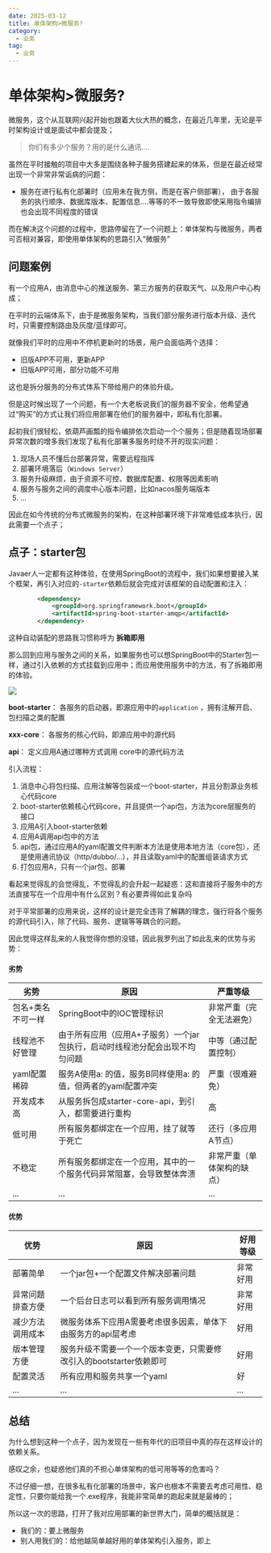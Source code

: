```yaml
---
date: 2025-03-12
title: 单体架构>微服务?
category: 
  - 业务
tag:
  - 业务
---
```

# 单体架构>微服务?

微服务，这个从互联网兴起开始也跟着大伙大热的概念，在最近几年里，无论是平时架构设计或是面试中都会提及；

> 你们有多少个服务？用的是什么通讯....

虽然在平时接触的项目中大多是围绕各种子服务搭建起来的体系，但是在最近经常出现一个非常非常诟病的问题：

- 服务在进行私有化部署时（应用未在我方侧，而是在客户侧部署）， 由于各服务的执行顺序、数据库版本、配置信息....等等的不一致导致即使采用指令编排也会出现不同程度的错误

而在解决这个问题的过程中，思路停留在了一个问题上：单体架构与微服务，两者可否相对兼容，即使用单体架构的思路引入“微服务”

## 问题案例

有一个应用A，由消息中心的推送服务、第三方服务的获取天气、以及用户中心构成；

在平时的云端体系下，由于是微服务架构，当我们部分服务进行版本升级、迭代时，只需要控制路由及灰度/蓝绿即可。

就像我们平时的应用中不停机更新时的场景，用户会面临两个选择：

- 旧版APP不可用，更新APP
- 旧版APP可用，部分功能不可用

这也是拆分服务的分布式体系下带给用户的体验升级。

但是这时候出现了一个问题，有一个大老板说我们的服务器不安全，他希望通过“购买”的方式让我们将应用部署在他们的服务器中，即私有化部署。

起初我们很轻松，依葫芦画瓢的指令编排依次启动一个个服务；但是随着现场部署异常次数的增多我们发现了私有化部署多服务时绕不开的现实问题：

1. 现场人员不懂后台部署异常，需要远程指挥
2. 部署环境落后（`Windows Server`）
3. 服务升级麻烦，由于资源不可控、数据库配置、权限等因素影响
4. 服务与服务之间的调度中心版本问题，比如nacos服务端版本
5. ...

因此在如今传统的分布式微服务的架构，在这种部署环境下非常难低成本执行，因此需要一个点子；

## 点子：starter包

Javaer人一定都有这种体验，在使用SpringBoot的流程中，我们如果想要接入某个框架，再引入对应的`-starter`依赖后就会完成对该框架的自动配置和注入：

```xml
        <dependency>
            <groupId>org.springframework.boot</groupId>
            <artifactId>spring-boot-starter-amqp</artifactId>
        </dependency>
```

这种自动装配的思路我习惯称呼为 **拆箱即用** 

那么回到应用与服务之间的关系，如果服务也可以想SpringBoot中的Starter包一样，通过引入依赖的方式挂载到应用中；而应用使用服务中的方法，有了拆箱即用的体验。

![](https://leyunone-img.oss-cn-hangzhou.aliyuncs.com/image/2025-03-13/image-20250312234753049.png)

**boot-starter**： 各服务的启动器，即源应用中的`application` ，拥有注解开启、包扫描之类的配置

**xxx-core**： 各服务的核心代码，即源应用中的源代码

**api**： 定义应用A通过哪种方式调用 core中的源代码方法

引入流程：

1. 消息中心将包扫描、应用注解等包装成一个boot-starter，并且分割源业务核心代码core
2. boot-starter依赖核心代码core，并且提供一个api包，方法为core层服务的接口
3. 应用A引入boot-starter依赖
4. 应用A调用api包中的方法
5. api包，通过应用A的yaml配置文件判断本方法是使用本地方法（core包），还是使用通讯协议（http/dubbo/...），并且读取yaml中的配置组装请求方式
6. 打包应用A，只有一个jar包，部署

看起来觉得乱的会觉得乱，不觉得乱的会升起一起疑惑：这和直接将子服务中的方法直接写在一个应用中有什么区别？有必要弄得如此复杂吗

对于平常部署的应用来说，这样的设计是完全违背了解耦的理念，强行将各个服务的源代码引入，除了代码、服务、逻辑等等耦合的问题。

因此觉得这样乱来的人我觉得你想的没错，因此我罗列出了如此乱来的优势与劣势：

#### 劣势

| 劣势              | 原因                                                         | 严重等级                   |
| ----------------- | ------------------------------------------------------------ | -------------------------- |
| 包名+类名不可一样 | SpringBoot中的IOC管理标识                                    | 非常严重（完全无法避免）   |
| 线程池不好管理    | 由于所有应用（应用A+子服务）一个jar包执行，启动时线程池分配会出现不均匀问题 | 中等（通过配置控制）       |
| yaml配置稀碎      | 服务A使用a:  的值，服务B同样使用a: 的值，但两者的yaml配置冲突 | 严重（很难避免）           |
| 开发成本高        | 从服务拆包成starter-core-api，到引入，都需要进行重构         | 高                         |
| 低可用            | 所有服务都绑定在一个应用，挂了就等于死亡                     | 还行（多应用A节点）        |
| 不稳定            | 所有服务都绑定在一个应用，其中的一个服务代码异常阻塞，会导致整体奔溃 | 非常严重（单体架构的缺点） |
| ...               | ...                                                          | ...                        |

#### 优势

| 优势             | 原因                                                         | 好用等级 |
| ---------------- | ------------------------------------------------------------ | -------- |
| 部署简单         | 一个jar包+一个配置文件解决部署问题                           | 非常好用 |
| 异常问题排查方便 | 一个后台日志可以看到所有服务调用情况                         | 非常好用 |
| 减少方法调用成本 | 微服务体系下应用A需要考虑很多因素，单体下由服务方的api层考虑 | 好用     |
| 版本管理方便     | 服务升级不需要一个一个版本变更，只需要修改引入的bootstarter依赖即可 | 好用     |
| 配置灵活         | 所有应用和服务共享一个yaml                                   | 好       |
| ...              | ...                                                          | ...      |

## 总结

为什么想到这种一个点子，因为发现在一些有年代的旧项目中真的存在这样设计的依赖关系。

感叹之余，也疑惑他们真的不担心单体架构的低可用等等的危害吗？

不过仔细一想，在很多私有化部署的场景中，客户也根本不需要去考虑可用性、稳定性，只要你能给我一个.exe程序，我能非常简单的跑起来就是最棒的；

所以这一次的思路，打开了我对应用部署的新世界大门，简单的概括就是：

- 我们的：要上微服务
- 别人用我们的：给他越简单越好用的单体架构引入服务，即上
